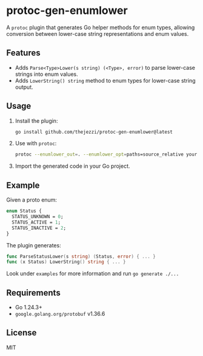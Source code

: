 # protoc-gen-enumlower

A `protoc` plugin that generates Go helper methods for enum types, allowing conversion between lower-case string representations and enum values.

## Features

- Adds `Parse<Type>Lower(s string) (<Type>, error)` to parse lower-case strings into enum values.
- Adds `LowerString() string` method to enum types for lower-case string output.

## Usage

1. Install the plugin:

   ```sh
   go install github.com/thejezzi/protoc-gen-enumlower@latest
   ```

2. Use with `protoc`:

   ```sh
   protoc --enumlower_out=. --enumlower_opt=paths=source_relative your.proto
   ```

3. Import the generated code in your Go project.

## Example

Given a proto enum:

```proto
enum Status {
  STATUS_UNKNOWN = 0;
  STATUS_ACTIVE = 1;
  STATUS_INACTIVE = 2;
}
```

The plugin generates:

```go
func ParseStatusLower(s string) (Status, error) { ... }
func (x Status) LowerString() string { ... }
```

Look under `examples` for more information and run `go generate ./...`

## Requirements

- Go 1.24.3+
- `google.golang.org/protobuf` v1.36.6

## License

MIT
